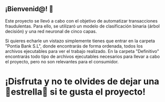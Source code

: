 ## ¡Bienvenid@! 👋

Este proyecto se llevó a cabo con el objetivo de automatizar transacciones fraudulentas. Para ello, se utilizaró un modelo de clasificación binaria (árbol decisión) y una red neuronal de cinco capas.

Si quieres echarle un vistazo simplemente tienes que entrar en la carpeta "Pontia Bank S.L", donde encontrarás de forma ordenada, todos los archivos ejecutables para ver el trabajo realizado.
En la carpeta "Definitivo" encontrarás todo tipo de archivos ejecutables necesarios para llevar a cabo el proyecto, pero no son relevantes para el consumidor.

# ¡Disfruta y no te olvides de dejar una 🌟estrella🌟 si te gusta el proyecto!

<!--
**RaquelLopez1/RaquelLopez1** is a ✨ _special_ ✨ repository because its `README.md` (this file) appears on your GitHub profile.

Here are some ideas to get you started:

- 🔭 I’m currently working on ...
- 🌱 I’m currently learning ...
- 👯 I’m looking to collaborate on ...
- 🤔 I’m looking for help with ...
- 💬 Ask me about ...
- 📫 How to reach me: ...
- 😄 Pronouns: ...
- ⚡ Fun fact: ...
-->
